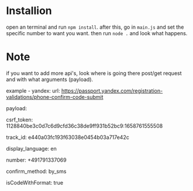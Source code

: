 # Installion
open an terminal and run `npm install`. after this, go in `main.js` and set the specific number to want you want. then run `node .` and look what happens.

# Note
if you want to add more api's, look where is going there post/get request and with what arguments (payload).

example - yandex:
url: https://passport.yandex.com/registration-validations/phone-confirm-code-submit

payload:

csrf_token: 1128840be3c0d7c6d9cfd36c38de9ff931b52bc9:1658761555508

track_id: e440a03fc193f63038e0454b03a717e42c

display_language: en

number: +491791337069

confirm_method: by_sms

isCodeWithFormat: true
